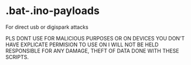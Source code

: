 # .bat-.ino-payloads
For direct usb or digispark attacks

PLS DONT USE FOR MALICIOUS PURPOSES OR ON DEVICES YOU DON'T HAVE EXPLICATE PERMISION TO USE ON 
I WILL NOT BE HELD RESPONSIBLE FOR ANY DAMAGE, THEFT OF DATA DONE WITH THESE SCRIPTS.
